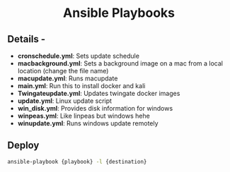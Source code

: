 <div align="center">
    <h1>Ansible Playbooks</h1>

</div>

## Details - 

- **cronschedule.yml**: Sets update schedule
- **macbackground.yml**: Sets a background image on a mac from a local location (change the file name)
- **macupdate.yml**: Runs macupdate
- **main.yml**: Run this to install docker and kali
- **Twingateupdate.yml**: Updates twingate docker images
- **update.yml**: Linux update script
- **win_disk.yml**: Provides disk information for windows
- **winpeas.yml**: Like linpeas but windows hehe
- **winupdate.yml**: Runs windows update remotely

## Deploy
```bash
ansible-playbook {playbook} -l {destination}
```
